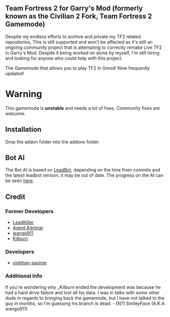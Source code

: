 ## Team Fortress 2 for Garry's Mod (formerly known as the Civilian 2 Fork, Team Fortress 2 Gamemode)
Despite my endless efforts to archive and private my TF2 related repositories, This is still supported and won't be affected as it's still an ongoing community project that is attempting to correctly remake Live TF2 in Garry's Mod. Despite it being worked on alone by myself, I'm still hiring and looking for anyone who could help with this project.

The Gamemode that allows you to play TF2 in Gmod! Now frequently updated!
# Warning
This gamemode is **unstable** and needs a lot of fixes. Community fixes are welcome.

## Installation
Drop the addon folder into the addons folder.

## Bot AI
The Bot AI is based on [LeadBot](https://github.com/LeadKiller/leadbot), depending on the time from commits and the latest leadbot version, it may be out of date. The progress on the AI can be seen [here](https://github.com/LeadKiller/leadbot/projects/1#card-21958419).

## Credit
### Former Developers
 - [LeadKiller](https://steamcommunity.com/id/leadkiller)
 - [Agent Agrimar](https://steamcommunity.com/id/Agrimar/)
 - [wango911](https://forum.facepunch.com/u/fstw/wango911/)
 - [Kilburn](https://steamcommunity.com/id/underscorekilburn)
### Developers
 - [siobhan-saoirse](https://steamcommunity.com/id/touhouinsanity/)
### Additional Info
If you're wondering why _Kilburn ended the development was because he had a hard drive failure and lost all his data. I was in talks with some other dude in regards to bringing back the gamemode, but I have not talked to the guy in months, so I'm guessing his branch is dead. - [N?] SmileyFace (A.K.A wango911)
